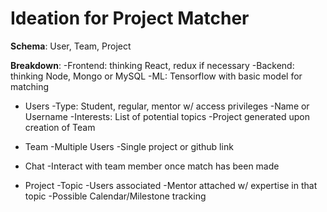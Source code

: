 # Ideation for Project Matcher

**Schema**: User, Team, Project

**Breakdown**:
-Frontend: thinking React, redux if necessary
-Backend: thinking Node, Mongo or MySQL
-ML: Tensorflow with basic model for matching

- Users
    -Type: Student, regular, mentor w/ access privileges
    -Name or Username
    -Interests: List of potential topics
    -Project generated upon creation of Team

- Team
    -Multiple Users
    -Single project or github link

- Chat
    -Interact with team member once match has been made

- Project
    -Topic
    -Users associated
    -Mentor attached w/ expertise in that topic
    -Possible Calendar/Milestone tracking
